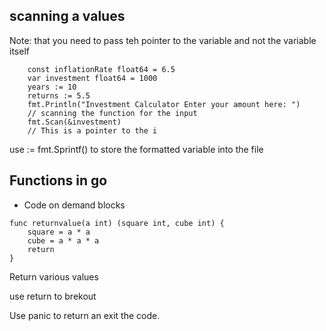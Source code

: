 ## scanning a values
Note: that you need to pass teh pointer to the variable and not the variable itself
```
	const inflationRate float64 = 6.5
	var investment float64 = 1000
	years := 10
	returns := 5.5
	fmt.Println("Investment Calculator Enter your amount here: ")
	// scanning the function for the input
	fmt.Scan(&investment)
	// This is a pointer to the i
```

use <variable Name>  := fmt.Sprintf() to store the formatted variable into the file

## Functions in go
- Code on demand blocks

```
func returnvalue(a int) (square int, cube int) {
	square = a * a
	cube = a * a * a
	return
}

```
Return various values

use return to brekout

Use panic to return an exit the code. 